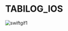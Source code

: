 # TABILOG_IOS
![swiftgif1](https://user-images.githubusercontent.com/62407835/109243776-de5f3480-7820-11eb-9f11-d00626817583.gif)

